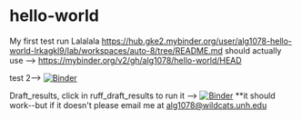 # hello-world
My first test run
Lalalala 
https://hub.gke2.mybinder.org/user/alg1078-hello-world-lrkagkl9/lab/workspaces/auto-8/tree/README.md
should actually use --> https://mybinder.org/v2/gh/alg1078/hello-world/HEAD

test 2--> [![Binder](https://mybinder.org/badge_logo.svg)](https://mybinder.org/v2/gh/alg1078/hello-world/HEAD)

Draft_results, click in ruff_draft_results to run it --> [![Binder](https://mybinder.org/badge_logo.svg)](https://mybinder.org/v2/gh/alg1078/hello-world/HEAD)
**it should work--but if it doesn't please email me at alg1078@wildcats.unh.edu
